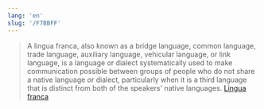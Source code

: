 ```yaml
---
lang: 'en'
slug: '/F7BBFF'
---
```


> A lingua franca, also known as a bridge language, common language, trade language, auxiliary language, vehicular language, or link language, is a language or dialect systematically used to make communication possible between groups of people who do not share a native language or dialect, particularly when it is a third language that is distinct from both of the speakers' native languages. [Lingua franca](https://en.wikipedia.org/wiki/Lingua_franca)

<head>
  <html lang="en-US"/>
</head>
